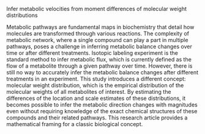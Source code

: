 Infer metabolic velocities from moment differences of molecular weight distributions


Metabolic pathways are fundamental maps in biochemistry that detail how molecules are transformed through various reactions. The complexity of metabolic network, where a single compound can play a part in multiple pathways, poses a challenge in inferring metabolic balance changes over time or after different treatments. Isotopic labeling experiment is the standard method to infer metabolic flux, which is currently defined as the flow of a metabolite through a given pathway over time. However, there is still no way to accurately infer the metabolic balance changes after different treatments in an experiment. This study introduces a different concept: molecular weight distribution, which is the empirical distribution of the molecular weights of all metabolites of interest. By estimating the differences of the location and scale estimates of these distributions, it becomes possible to infer the metabolic direction changes with magnitudes even without requiring knowledge of the exact chemical structures of these compounds and their related pathways. This research article provides a mathematical framing for a classic biological concept.
